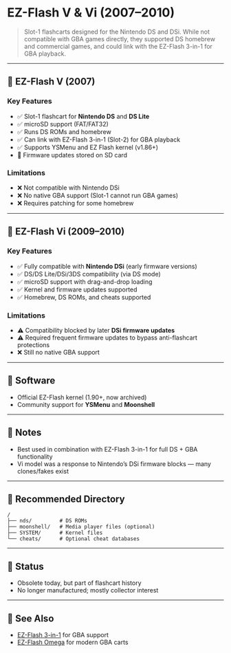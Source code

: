 # EZ-Flash V & Vi (2007–2010)

> Slot-1 flashcarts designed for the Nintendo DS and DSi. While not compatible with GBA games directly, they supported DS homebrew and commercial games, and could link with the EZ-Flash 3-in-1 for GBA playback.

---

## 🔹 EZ-Flash V (2007)

### Key Features
- ✅ Slot-1 flashcart for **Nintendo DS** and **DS Lite**
- ✅ microSD support (FAT/FAT32)
- ✅ Runs DS ROMs and homebrew
- ✅ Can link with EZ-Flash 3-in-1 (Slot-2) for GBA playback
- ✅ Supports YSMenu and EZ Flash kernel (v1.86+)
- 🔄 Firmware updates stored on SD card

### Limitations
- ❌ Not compatible with Nintendo DSi
- ❌ No native GBA support (Slot-1 cannot run GBA games)
- ❌ Requires patching for some homebrew

---

## 🔸 EZ-Flash Vi (2009–2010)

### Key Features
- ✅ Fully compatible with **Nintendo DSi** (early firmware versions)
- ✅ DS/DS Lite/DSi/3DS compatibility (via DS mode)
- ✅ microSD support with drag-and-drop loading
- ✅ Kernel and firmware updates supported
- ✅ Homebrew, DS ROMs, and cheats supported

### Limitations
- ⚠️ Compatibility blocked by later **DSi firmware updates**
- ⚠️ Required frequent firmware updates to bypass anti-flashcart protections
- ❌ Still no native GBA support

---

## 🔧 Software
- Official EZ-Flash kernel (1.90+, now archived)
- Community support for **YSMenu** and **Moonshell**

---

## 📝 Notes
- Best used in combination with EZ-Flash 3-in-1 for full DS + GBA functionality
- Vi model was a response to Nintendo’s DSi firmware blocks — many clones/fakes exist

---

## 📂 Recommended Directory
```
/
├── nds/         # DS ROMs
├── moonshell/   # Media player files (optional)
├── SYSTEM/      # Kernel files
└── cheats/      # Optional cheat databases
```

---

## 📎 Status
- Obsolete today, but part of flashcart history
- No longer manufactured; mostly collector interest

---

## 🧭 See Also
- [EZ-Flash 3-in-1](https://github.com/ChimeraGaming/GBA-EZ-Flash-2025-Guide/blob/main/Models/%5B2007%5D%20EZ-Flash%203in1.md) for GBA support
- [EZ-Flash Omega](https://github.com/ChimeraGaming/GBA-EZ-Flash-2025-Guide/blob/main/Models/%5B2018%5D%20EZ-Flash%20Omega.md) for modern GBA carts
